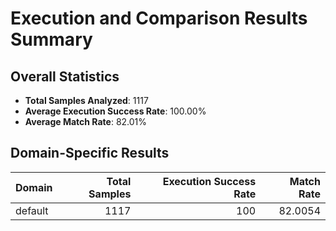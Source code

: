 # Execution and Comparison Results Summary

## Overall Statistics

- **Total Samples Analyzed**: 1117
- **Average Execution Success Rate**: 100.00%
- **Average Match Rate**: 82.01%

## Domain-Specific Results

| Domain   |   Total Samples |   Execution Success Rate |   Match Rate |
|:---------|----------------:|-------------------------:|-------------:|
| default  |            1117 |                      100 |      82.0054 |